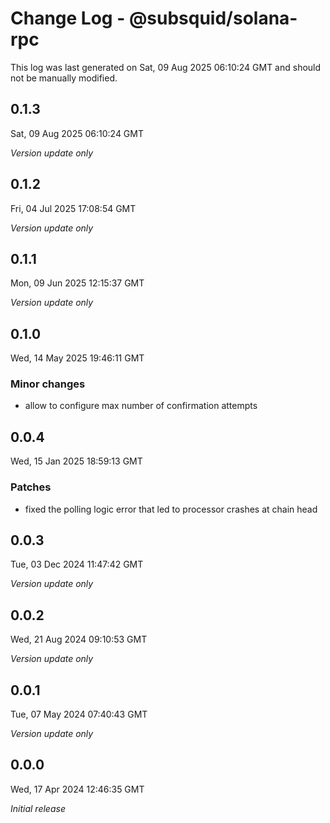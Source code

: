 # Change Log - @subsquid/solana-rpc

This log was last generated on Sat, 09 Aug 2025 06:10:24 GMT and should not be manually modified.

## 0.1.3
Sat, 09 Aug 2025 06:10:24 GMT

_Version update only_

## 0.1.2
Fri, 04 Jul 2025 17:08:54 GMT

_Version update only_

## 0.1.1
Mon, 09 Jun 2025 12:15:37 GMT

_Version update only_

## 0.1.0
Wed, 14 May 2025 19:46:11 GMT

### Minor changes

- allow to configure max number of confirmation attempts

## 0.0.4
Wed, 15 Jan 2025 18:59:13 GMT

### Patches

- fixed the polling logic error that led to processor crashes at chain head

## 0.0.3
Tue, 03 Dec 2024 11:47:42 GMT

_Version update only_

## 0.0.2
Wed, 21 Aug 2024 09:10:53 GMT

_Version update only_

## 0.0.1
Tue, 07 May 2024 07:40:43 GMT

_Version update only_

## 0.0.0
Wed, 17 Apr 2024 12:46:35 GMT

_Initial release_

